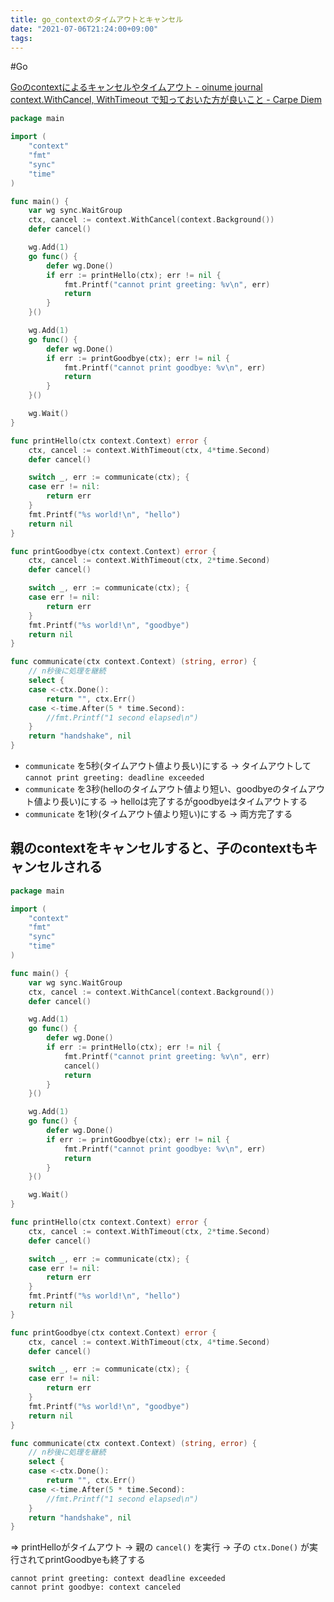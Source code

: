 ```yaml
---
title: go_contextのタイムアウトとキャンセル
date: "2021-07-06T21:24:00+09:00"
tags: 
---
```


#Go 


[Goのcontextによるキャンセルやタイムアウト - oinume journal](https://journal.lampetty.net/entry/cancel-and-timeout-with-context-in-go)
[context.WithCancel, WithTimeout で知っておいた方が良いこと - Carpe Diem](https://christina04.hatenablog.com/entry/tips-for-context-with-cancel_1)

```go
package main

import (
	"context"
	"fmt"
	"sync"
	"time"
)

func main() {
	var wg sync.WaitGroup
	ctx, cancel := context.WithCancel(context.Background())
	defer cancel()

	wg.Add(1)
	go func() {
		defer wg.Done()
		if err := printHello(ctx); err != nil {
			fmt.Printf("cannot print greeting: %v\n", err)
			return
		}
	}()

	wg.Add(1)
	go func() {
		defer wg.Done()
		if err := printGoodbye(ctx); err != nil {
			fmt.Printf("cannot print goodbye: %v\n", err)
			return
		}
	}()

	wg.Wait()
}

func printHello(ctx context.Context) error {
	ctx, cancel := context.WithTimeout(ctx, 4*time.Second)
	defer cancel()

	switch _, err := communicate(ctx); {
	case err != nil:
		return err
	}
	fmt.Printf("%s world!\n", "hello")
	return nil
}

func printGoodbye(ctx context.Context) error {
	ctx, cancel := context.WithTimeout(ctx, 2*time.Second)
	defer cancel()

	switch _, err := communicate(ctx); {
	case err != nil:
		return err
	}
	fmt.Printf("%s world!\n", "goodbye")
	return nil
}

func communicate(ctx context.Context) (string, error) {
    // n秒後に処理を継続
	select {
	case <-ctx.Done():
		return "", ctx.Err()
	case <-time.After(5 * time.Second):
		//fmt.Printf("1 second elapsed\n")
	}
	return "handshake", nil
}
```

- `communicate` を5秒(タイムアウト値より長い)にする → タイムアウトして `cannot print greeting: deadline exceeded`
- `communicate` を3秒(helloのタイムアウト値より短い、goodbyeのタイムアウト値より長い)にする → helloは完了するがgoodbyeはタイムアウトする
- `communicate` を1秒(タイムアウト値より短い)にする → 両方完了する

## 親のcontextをキャンセルすると、子のcontextもキャンセルされる

```go
package main

import (
	"context"
	"fmt"
	"sync"
	"time"
)

func main() {
	var wg sync.WaitGroup
	ctx, cancel := context.WithCancel(context.Background())
	defer cancel()

	wg.Add(1)
	go func() {
		defer wg.Done()
		if err := printHello(ctx); err != nil {
			fmt.Printf("cannot print greeting: %v\n", err)
            cancel()
			return
		}
	}()

	wg.Add(1)
	go func() {
		defer wg.Done()
		if err := printGoodbye(ctx); err != nil {
			fmt.Printf("cannot print goodbye: %v\n", err)
			return
		}
	}()

	wg.Wait()
}

func printHello(ctx context.Context) error {
	ctx, cancel := context.WithTimeout(ctx, 2*time.Second)
	defer cancel()

	switch _, err := communicate(ctx); {
	case err != nil:
		return err
	}
	fmt.Printf("%s world!\n", "hello")
	return nil
}

func printGoodbye(ctx context.Context) error {
	ctx, cancel := context.WithTimeout(ctx, 4*time.Second)
	defer cancel()

	switch _, err := communicate(ctx); {
	case err != nil:
		return err
	}
	fmt.Printf("%s world!\n", "goodbye")
	return nil
}

func communicate(ctx context.Context) (string, error) {
    // n秒後に処理を継続
	select {
	case <-ctx.Done():
		return "", ctx.Err()
	case <-time.After(5 * time.Second):
		//fmt.Printf("1 second elapsed\n")
	}
	return "handshake", nil
}
```

=> printHelloがタイムアウト → 親の `cancel()` を実行 → 子の `ctx.Done()` が実行されてprintGoodbyeも終了する

```
cannot print greeting: context deadline exceeded
cannot print goodbye: context canceled
```
